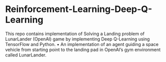 # Reinforcement-Learning-Deep-Q-Learning
This repo contains implementation of Solving a  Landing problem of LunarLander (OpenAI) game by implementing Deep Q-Learning using TensorFlow and Python. • An implementation of an agent guiding a space vehicle from starting point to the landing pad in OpenAI’s gym environment called LunarLander.
